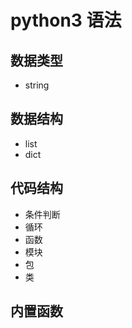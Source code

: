 # python3 语法
## 数据类型
* string

## 数据结构
* list
* dict

## 代码结构
* 条件判断
* 循环
* 函数
* 模块
* 包
* 类

## 内置函数

